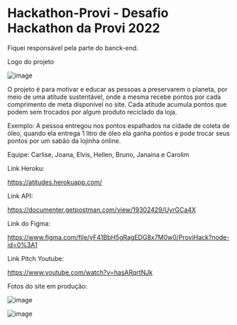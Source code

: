 # Hackathon-Provi - Desafio Hackathon da Provi 2022

Fiquei responsável pela parte do banck-end.

Logo do projeto

![image](https://user-images.githubusercontent.com/92445126/166298486-1b421ad3-bceb-4e3a-bee9-e39c6e7223b5.png)

O projeto é para motivar e educar as pessoas a preservarem o planeta, 
por meio de uma atitude sustentável, 
onde a mesma recebe pontos por cada comprimento de meta disponível no site. Cada atitude 
acumula pontos que podem sem trocados por algum produto reciclado da loja.

Exemplo: A pessoa entregou nos pontos espalhados na cidade de coleta de óleo, quando ela 
entrega 1 litro de óleo ela ganha pontos e pode trocar seus pontos por um sabão da lojinha online.

Equipe: Carlise, Joana, Elvis, Hellen, Bruno, Janaina e Carolim

Link Heroku:

https://atitudes.herokuapp.com/

Link API: 

https://documenter.getpostman.com/view/19302429/UyrGCa4X

Link do Figma: 

https://www.figma.com/file/yF41BbH5gRagEDG8x7M0w0/ProviHack?node-id=0%3A1

Link Pitch Youtube:

https://www.youtube.com/watch?v=hasARqrtNJk

Fotos do site em produção:

![image](https://user-images.githubusercontent.com/92445126/166298256-a2cc159c-c3e8-48ee-a287-0724c311fd6a.png)

![image](https://user-images.githubusercontent.com/92445126/166298192-07929e42-3d33-4ff3-b342-834bfc41ade9.png)




